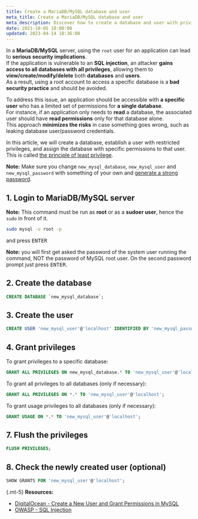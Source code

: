 ```yaml
---
title: Create a MariaDB/MySQL database and user
meta_title: Create a MariaDB/MySQL database and user
meta_description: Discover how to create a database and user with privileges for specific or all databases in MariaDB and MySQL servers, and understand the importance of this compared to solely using the root account.
date: 2021-10-05 18:00:00
updated: 2023-04-14 18:36:00
---
```


In a **MariaDB/MySQL** server, using the `root` user for an application can lead to **serious security implications**.  
If the application is vulnerable to an **SQL injection**, an attacker **gains access to all databases with all privileges**, allowing them to **view/create/modify/delete** both **databases** and **users**.  
As a result, using a root account to access a specific database is a **bad security practice** and should be avoided.

To address this issue, an application should be accessible with **a specific user** who has a limited set of permissions for **a single database**.  
For instance, if an application only needs to **read** a database, the associated user should have **read permissions** only for that database alone.  
This approach **minimizes the risks** in case something goes wrong, such as leaking database user/password credentials.

In this article, we will create a database, establish a user with restricted privileges, and assign the database with specific permissions to that user. This is called [the principle of least privilege](https://en.wikipedia.org/wiki/Principle_of_least_privilege).

**Note:** Make sure you change `new_mysql_database`, `new_mysql_user` and `new_mysql_password` with something of your own and [generate a strong password](https://www.expressvpn.com/password-generator).

## 1. Login to MariaDB/MySQL server

**Note:** This command must be run as **root** or as a **sudoer user**, hence the `sudo` in front of it.

```bash
sudo mysql -u root -p
```

and press <kbd>ENTER</kbd>

**Note:** you will first get asked the password of the system user running the command, NOT the password of MySQL root user. On the second password prompt just press <kbd>ENTER</kbd>.

## 2. Create the database

```sql
CREATE DATABASE `new_mysql_database`;
```

## 3. Create the user

```sql
CREATE USER 'new_mysql_user'@'localhost' IDENTIFIED BY 'new_mysql_password';
```

## 4. Grant privileges

To grant privileges to a specific database:

```sql
GRANT ALL PRIVILEGES ON new_mysql_database.* TO 'new_mysql_user'@'localhost';
```

To grant all privileges to all databases (only if necessary):

```sql
GRANT ALL PRIVILEGES ON *.* TO 'new_mysql_user'@'localhost';
```

To grant usage privileges to all databases (only if necessary):

```sql
GRANT USAGE ON *.* TO 'new_mysql_user'@'localhost';
```

## 7. Flush the privileges

```sql
FLUSH PRIVILEGES;
```

## 8. Check the newly created user (optional)

```sql
SHOW GRANTS FOR 'new_mysql_user'@'localhost';
```

{.mt-5}
**Resources:**
- [DigitalOcean - Create a New User and Grant Permissions in MySQL](https://www.digitalocean.com/community/tutorials/how-to-create-a-new-user-and-grant-permissions-in-mysql)
- [OWASP - SQL Injection](https://owasp.org/www-community/attacks/SQL_Injection)
